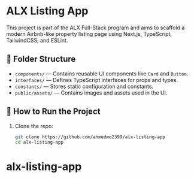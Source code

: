 # ALX Listing App

This project is part of the ALX Full-Stack program and aims to scaffold a modern Airbnb-like property listing page using Next.js, TypeScript, TailwindCSS, and ESLint.

## 📁 Folder Structure

- `components/` — Contains reusable UI components like `Card` and `Button`.
- `interfaces/` — Defines TypeScript interfaces for props and types.
- `constants/` — Stores static configuration and constants.
- `public/assets/` — Contains images and assets used in the UI.

## 🚀 How to Run the Project

1. Clone the repo:
   ```bash
   git clone https://github.com/ahmedmo2399/alx-listing-app 
   cd alx-listing-app
# alx-listing-app
